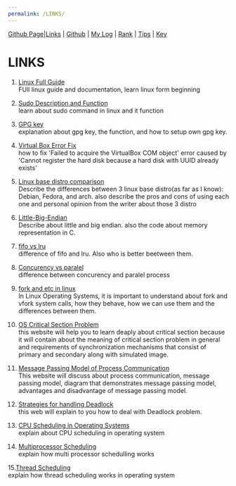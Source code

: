 ```yaml
---
permalink: /LINKS/
---
```


[Github Page]( https://thoriqaulia163.github.io/os212/)|[Links](https://thoriqaulia163.github.io/os212/LINKS/) | [Github](https://github.com/thoriqaulia163/os212) | [My Log](https://thoriqaulia163.github.io/os212/TXT/mylog.txt) | [Rank](https://thoriqaulia163.github.io/os212/TXT/myrank.txt) | [Tips](https://thoriqaulia163.github.io/os212/TIPS/) | [Key](https://thoriqaulia163.github.io/os212/TXT/mypubkey.txt)

# LINKS

1. [Linux Full Guide](https://linuxjourney.com/)<br>
   FUll linux guide and documentation, learn linux form beginning

2. [Sudo Description and Function](https://www.linuxid.net/26302/pengertian-perintah-sudo-di-linux/)<br>
   learn about sudo command in linux and it function
   
3. [GPG key](https://help.ubuntu.com/community/GnuPrivacyGuardHowto)<br>
   explanation about gpg key, the function, and how to setup own gpg key.
   
4. [Virtual Box Error Fix](https://forums.virtualbox.org/viewtopic.php?f=8&t=92942)<br>
   how to fix 'Failed to acquire the VirtualBox COM object' error caused by 'Cannot register the hard disk because a hard disk with UUID already exists'
   
5. [Linux base distro comparison](https://www.devdungeon.com/content/ubuntu-vs-debian-vs-fedora-vs-arch-vs-linux-mint)<br>
   Describe the differences between 3 linux base distro(as far as I know): Debian, Fedora, and arch. also describe the pros and cons of using each one and personal opinion from the writer about those 3 distro 
   
6. [Little-Big-Endian](https://www.geeksforgeeks.org/little-and-big-endian-mystery/)<br>
   Describe about little and big endian. also the code about memory representation in C.
   
7. [fifo vs lru](https://stressandstrains.wordpress.com/2014/02/16/fifo-vs-lru/)<br>
   difference of fifo and lru. Also who is better beetween them.
   
8. [Concurency vs paralel](https://www.geeksforgeeks.org/difference-between-concurrency-and-parallelism/)<br>
   difference between concurency and paralel process
   
9. [fork and etc in linux](https://www.linuxtechi.com/learn-use-fork-vfork-wait-exec-system-calls-linux/)<br>
   In Linux Operating Systems, it is important to understand about fork and vfork system calls, how they behave, how we can use them and the differences between them.
   
10. [OS Critical Section Problem](https://www.javatpoint.com/os-critical-section-problem)<br>
this website will help you to learn deaply about critical section because it will contain about the meaning of critical section problem in general and requirements of synchronization mechanisms that consist of primary and secondary along with simulated image.

11. [Message Passing Model of Process Communication](https://www.tutorialspoint.com/message-passing-model-of-process-communication)<br>
This website will discuss about process communication, message passing model, diagram that demonstrates message passing model, advantages and disadvantage of message passing model.

12. [Strategies for handling Deadlock](https://www.javatpoint.com/os-strategies-for-handling-deadlock)<br>
this web will explain to you how to deal with Deadlock problem.

13. [CPU Scheduling in Operating Systems](https://www.geeksforgeeks.org/cpu-scheduling-in-operating-systems/)<br>
explain about CPU scheduling in operating system

14. [Multiprocessor Scheduling](https://binaryterms.com/multiple-processor-scheduling.html)<br>
explain how multi processor schedulling works

15.[Thread Scheduling](https://www.geeksforgeeks.org/thread-scheduling/)<br>
explain how thread scheduling works in operating system
